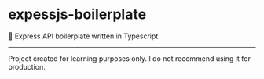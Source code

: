 # expessjs-boilerplate
:rocket: Express API boilerplate written in Typescript.

---

Project created for learning purposes only. I do not recommend using it for production.
